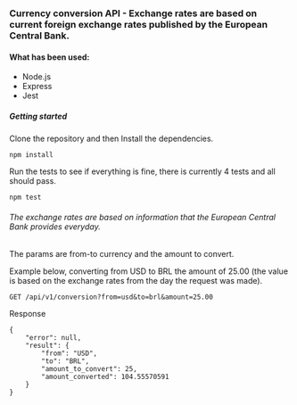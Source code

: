 ### Currency conversion API - Exchange rates are based on current foreign exchange rates published by the European Central Bank.

#### What has been used:
* Node.js
* Express
* Jest

##### Getting started

Clone the repository and then Install the dependencies.

```
npm install
```

Run the tests to see if everything is fine, there is currently 4 tests and all should pass.

```
npm test
```

###### The exchange rates are based on information that the European Central Bank provides everyday.

The params are from-to currency and the amount to convert.

Example below, converting from USD to BRL the amount of 25.00 (the value is based on the exchange rates from the day the request was made).

```
GET /api/v1/conversion?from=usd&to=brl&amount=25.00
```

Response

```
{
    "error": null,
    "result": {
        "from": "USD",
        "to": "BRL",
        "amount_to_convert": 25,
        "amount_converted": 104.55570591
    }
}
```
